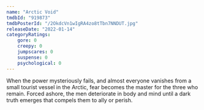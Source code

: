 ```yaml
---
name: "Arctic Void"
tmdbId: "919873"
tmdbPosterId: "/2OkdcVn1wIgRA4zo8tTbn7NNDUT.jpg"
releaseDate: "2022-01-14"
categoryRatings:
    gore: 0
    creepy: 0
    jumpscares: 0
    suspense: 0
    psychological: 0
---
```

When the power mysteriously fails, and almost everyone vanishes from a small tourist vessel in the Arctic, fear becomes the master for the three who remain. Forced ashore, the men deteriorate in body and mind until a dark truth emerges that compels them to ally or perish.
